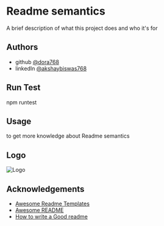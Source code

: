 # Readme semantics

A brief description of what this project does and who it's for 


## Authors


- github [@dora768](https://github.com/dora768)
- linkedIn [@akshaybiswas768](https://www.linkedin.com/in/akshay-biswas-2045471a1/)

## Run Test

npm runtest
## Usage

to get more knowledge about Readme semantics
## Logo

![Logo](https://github.githubassets.com/images/modules/logos_page/GitHub-Mark.png)


## Acknowledgements

 - [Awesome Readme Templates](https://awesomeopensource.com/project/elangosundar/awesome-README-templates)
 - [Awesome README](https://github.com/matiassingers/awesome-readme)
 - [How to write a Good readme](https://bulldogjob.com/news/449-how-to-write-a-good-readme-for-your-github-project)

